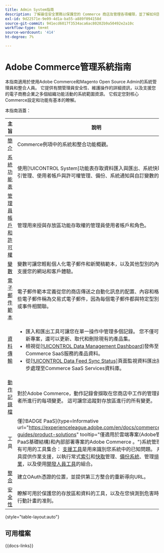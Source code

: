 ```yaml
---
title: Admin System指南
description: 了解最佳安全實務以保護您的 Commerce 商店及管理各項權限，並了解如何匯入和匯出資料、管理整合和擴充功能以及進行日常維護。
exl-id: 9d22571e-9e09-4d1a-ba55-a889f094158d
source-git-commit: 941ecd6017f3534aca6ac80202b9a50492e2a10c
workflow-type: tm+mt
source-wordcount: '414'
ht-degree: 7%

---
```


# Adobe Commerce管理系統指南

本指南適用於使用Adobe Commerce和Magento Open Source Admin的系統管理員和整合人員。 它提供有關管理員安全性、維護操作的詳細資訊，以及支援您的電子商務企業之多個組織功能活動的系統範圍資源。 它假定您對核心Commerce設定和功能有基本的瞭解。

本指南涵蓋：

| 主旨 | 說明 |
| ------- | ----------- |
| [簡介](introduction.md) | Commerce例項中的系統和整合功能概觀。 |
| [系統功能表](system-menu.md) | 使用[!UICONTROL System]功能表存取資料匯入與匯出、系統快取與索引管理、使用者帳戶與許可權管理、備份、系統通知與自訂變數的工具。 |
| [管理員帳戶和許可權](permissions.md) | 管理用來授與存放區功能存取權的管理員使用者帳戶和角色。 |
| [變數](variables-predefined.md) | 變數可讓您輕鬆個人化電子郵件和新聞稿範本，以及其他型別的內容，以支援您的網站和客戶體驗。 |
| [電子郵件範本](email-templates.md) | 電子郵件範本定義從您的商店傳送之自動化訊息的配置、內容和格式。 這些電子郵件稱為交易式電子郵件，因為每個電子郵件都與特定型別的交易或事件相關聯。 |
| [資料傳輸](data-transfer.md) | <ul><li>匯入和匯出工具可讓您在單一操作中管理多個記錄。 您不僅可以匯入新專案，還可以更新、取代和刪除現有的產品集。</li><li>檢視從[[!UICONTROL Data Management Dashboard]](data-dashboard.md)發佈至Commerce SaaS服務的產品資料。</li><li>從[[!UICONTROL Data Feed Sync Status]](data-feed-sync-status.md)頁面監視資料匯出摘要同步處理至Commerce SaaS Services資料庫。</li></ul> |
| [動作記錄檔](action-log.md) | 對於Adobe Commerce，動作記錄會擷取在您商店中工作的管理員使用者所進行的每項變更。 這可讓您追蹤對存放區進行的所有變更。 |
| 工具 | 僅[!BADGE PaaS]{type=Informative url="https://experienceleague.adobe.com/en/docs/commerce/user-guides/product-solutions" tooltip="僅適用於雲端專案(Adobe管理的PaaS基礎結構)和內部部署專案的Adobe Commerce 。"}系統管理員擁有可用的工具集合： [支援工具](support.md)是用來識別您系統中的已知問題。 系統工具提供作業支援，以執行常式[索引](index-management.md)和[快取](cache-management.md)管理、[備份系統](backups.md)、管理[排程的作業](data-scheduled-import-export.md)，以及使用[開發人員工具](developer-tools.md)的組合。 |
| [整合](integrations.md) | 建立OAuth憑證的位置，並提供第三方整合的重新導向URL。 |
| [安全性](security.md) | 瞭解可用於保護您的存放區和資料的工具，以及在您偵測到危害時安全性行動計畫的准則。 |

{style="table-layout:auto"}

## 可用檔案

{{docs-links}}
